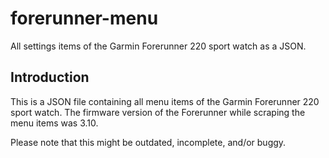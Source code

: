 forerunner-menu
============

All settings items of the Garmin Forerunner 220 sport watch as a JSON.

Introduction
------------

This is a JSON file containing all menu items of the Garmin Forerunner 220 sport watch. The firmware version of the Forerunner while scraping the menu items was 3.10.

Please note that this might be outdated, incomplete, and/or buggy.
